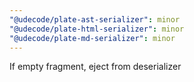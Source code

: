 ```yaml
---
"@udecode/plate-ast-serializer": minor
"@udecode/plate-html-serializer": minor
"@udecode/plate-md-serializer": minor
---
```


If empty fragment, eject from deserializer
